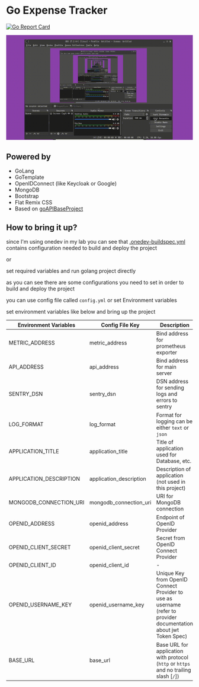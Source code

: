 # Go Expense Tracker

[![Go Report Card](https://goreportcard.com/badge/github.com/mhkarimi1383/goExpenseTracker)](https://goreportcard.com/report/github.com/mhkarimi1383/goExpenseTracker)

<!-- 
## Demo -->
[![Demo](./demo.gif)](./demo.gif)

## Powered by

* GoLang
* GoTemplate
* OpenIDConnect (like Keycloak or Google)
* MongoDB
* Bootstrap
* Flat Remix CSS
* Based on [goAPIBaseProject](https://github.com/mhkarimi1383/goAPIBaseProject)

## How to bring it up?

since I'm using onedev in my lab you can see that [.onedev-buildspec.yml](.onedev-buildspec.yml) contains configuration needed to build and deploy the project

or

set required variables and run golang project directly

as you can see there are some configurations you need to set in order to build and deploy the project

you can use config file called `config.yml` or set Environment variables

set environment variables like below and bring up the project

Environment Variables | Config File Key | Description | Default Value
---------------------|----------------|-------------|-------------
METRIC_ADDRESS | metric_address | Bind address for prometheus exporter | :9090
API_ADDRESS | api_address | Bind address for main server | :8080
SENTRY_DSN | sentry_dsn | DSN address for sending logs and errors to sentry | -
LOG_FORMAT | log_format | Format for logging can be either `text` or `json` | text
APPLICATION_TITLE | application_title | Title of application used for Database, etc. | goExpenseTracker
APPLICATION_DESCRIPTION | application_description | Description of application (not used in this project) | -
MONGODB_CONNECTION_URI | mongodb_connection_uri | URI for MongoDB connection | -
OPENID_ADDRESS | openid_address | Endpoint of OpenID Provider | -
OPENID_CLIENT_SECRET | openid_client_secret | Secret from OpenID Connect Provider | -
OPENID_CLIENT_ID | openid_client_id | -
OPENID_USERNAME_KEY | openid_username_key | Unique Key from OpenID Connect Provider to use as username (refer to provider documentation about jwt Token Spec) | preferred_username
BASE_URL | base_url | Base URL for application with protocol (`http` or `https` and no trailing slash [`/`]) | `http://127.0.0.1:8080`
